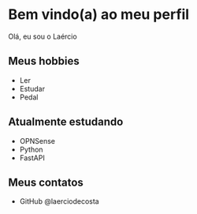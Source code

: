 # Bem vindo(a) ao meu perfil

Olá, eu sou o Laércio


## Meus hobbies

- Ler
- Estudar
- Pedal

## Atualmente estudando
- OPNSense
- Python
- FastAPI

## Meus contatos

- GitHub @laerciodecosta
